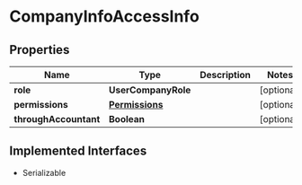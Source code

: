 

# CompanyInfoAccessInfo


## Properties

| Name | Type | Description | Notes |
|------------ | ------------- | ------------- | -------------|
|**role** | **UserCompanyRole** |  |  [optional] |
|**permissions** | [**Permissions**](Permissions.md) |  |  [optional] |
|**throughAccountant** | **Boolean** |  |  [optional] |


## Implemented Interfaces

* Serializable


